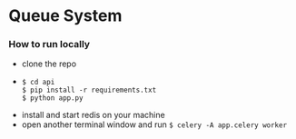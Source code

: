 # Queue System

### How to run locally

- clone the repo
- ```
  $ cd api
  $ pip install -r requirements.txt
  $ python app.py
- install and start redis on your machine
- open another terminal window and run ```$ celery -A app.celery worker```
